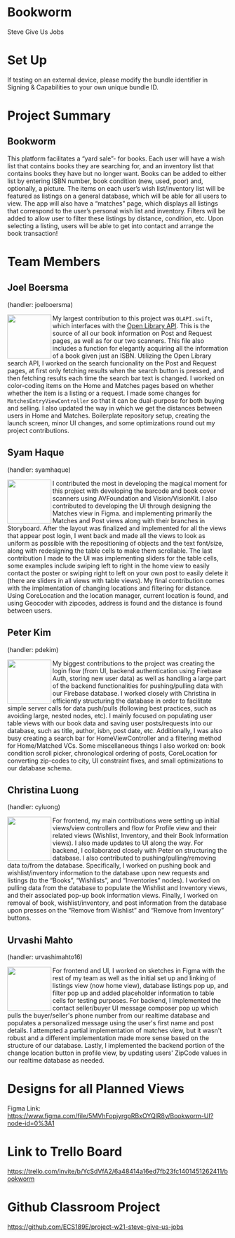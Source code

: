 # Bookworm
Steve Give Us Jobs

# Set Up
If testing on an external device, please modify the bundle identifier in Signing & Capabilities to your own unique bundle ID.

# Project Summary
## Bookworm

This platform facilitates a “yard sale”- for books. Each user will have a wish list that contains books they are searching for, and an inventory list that contains books they have but no longer want. Books can be added to either list by entering ISBN number, book condition (new, used, poor) and, optionally, a picture. The items on each user’s wish list/inventory list will be featured as listings on a general database, which will be able for all users to view. The app will also have a “matches” page, which displays all listings that correspond to the user’s personal wish list and inventory. Filters will be added to allow user to filter these listings by distance, condition, etc. Upon selecting a listing, users will be able to get into contact and arrange the book transaction!

# Team Members
## Joel Boersma 

(handler: joelboersma)

<img align="left" src="https://avatars.githubusercontent.com/u/44932998?s=400&u=e3f021c85674d7d01b437d9bae66f8fbe41761d5&v=4" width="100"> My largest contribution to this project was `OLAPI.swift`, which interfaces with the [Open Library API](https://openlibrary.org/developers/api). This is the source of all our book information on Post and Request pages, as well as for our two scanners. This file also includes a function for elegantly acquiring all the information of a book given just an ISBN. Utilizing the Open Library search API, I worked on the search funcionality on the Post and Request pages, at first only fetching results when the search button is pressed, and then fetching results each time the search bar text is changed. I worked on color-coding items on the Home and Matches pages based on whether whether the item is a listing or a request. I made some changes for `MatchesEntryViewController` so that it can be dual-purpose for both buying and selling. I also updated the way in which we get the distances between users in Home and Matches. Boilerplate repository setup, creating the launch screen, minor UI changes, and some optimizations round out my project contributions.

## Syam Haque 

(handler: syamhaque)

<img align="left" src="https://avatars.githubusercontent.com/u/32974225?s=400&u=baaf7fe021081d2878ce13e539b20eb080471774&v=4" width="100"> I contributed the most in developing the magical moment for this project with developing the barcode and book cover scanners using AVFoundation and Vision/VisionKit. I also contributed to developing the UI through designing the Matches view in Figma. and implementing primarily the Matches and Post views along with their branches in Storyboard. After the layout was finalized and implemented for all the views that appear post login, I went back and made all the views to look as uniform as possible with the repositioning of objects and the text font/size, along with redesigning the table cells to make them scrollable. The last contribution I made to the UI was implementing sliders for the table cells, some examples include swiping left to right in the home view to easily contact the poster or swiping right to left on your own post to easily delete it (there are sliders in all views with table views). My final contribution comes with the implmentation of changing locations and filtering for distance. Using CoreLocation and the location manager, current location is found, and using Geocoder with zipcodes, address is found and the distance is found between users.

## Peter Kim

(handler: pdekim)

<img align="left" src="https://avatars.githubusercontent.com/u/31204165?s=400&u=58ce474fdfed3527a70a413994fd6b317c6f6aa2&v=4" width="100"> My biggest contributions to the project was creating the login flow (from UI, backend authentication using Firebase Auth, storing new user data) as well as handling a large part of the backend functionalities for pushing/pulling data with our Firebase database. I worked closely with Christina in efficiently structuring the database in order to facilitate simple server calls for data push/pulls (following best practices, such as avoiding large, nested nodes, etc). I mainly focused on populating user table views with our book data and saving user posts/requests into our database, such as title, author, isbn, post date, etc. Additionally, I was also busy creating a search bar for HomeViewController and a filtering method for Home/Matched VCs. Some miscellaneous things I also worked on: book condition scroll picker, chronological ordering of posts, CoreLocation for converting zip-codes to city, UI constraint fixes, and small optimizations to our database schema.


## Christina Luong 

(handler: cyluong)

<img align="left" src="https://avatars.githubusercontent.com/u/50270872?s=400&u=e1524778cdcdd603a5a6ebd5bf620da6bbf8a976&v=4" width="100"> For frontend, my main contributions were setting up initial views/view controllers and flow for Profile view and their related views (Wishlist, Inventory, and their Book Information views). I also made updates to UI along the way. For backend, I collaborated closely with Peter on structuring the database. I also contributed to pushing/pulling/removing data to/from the database. Specifically, I worked on pushing book and wishlist/inventory information to the database upon new requests and listings (to the “Books”, “Wishlists”, and “Inventories” nodes). I worked on pulling data from the database to populate the Wishlist and Inventory views, and their associated pop-up book information views. Finally, I worked on removal of book, wishlist/inventory, and post information from the database upon presses on the “Remove from Wishlist” and “Remove from Inventory” buttons.


## Urvashi Mahto 

(handler: urvashimahto16)

<img align="left" src="https://avatars.githubusercontent.com/u/26194722?s=400&u=dc93bfb4b8509ee4845665520fa21ce46dedb021&v=4" width="100"> For frontend and UI, I worked on sketches in Figma with the rest of my team as well as the initial set up and linking of listings view (now home view), database listings pop up, and filter pop up and added placeholder information to table cells for testing purposes. For backend, I implemented the contact seller/buyer UI message composer pop up which pulls the buyer/seller's phone number from our realtime database and populates a personalized message using the user's first name and post details. I attempted a partial implementation of matches view, but it wasn't robust and a different implementation made more sense based on the structure of our database. Lastly, I implemented the backend portion of the change location button in profile view, by updating users' ZipCode values in our realtime database as needed.


# Designs for all Planned Views

Figma Link: https://www.figma.com/file/5MVhFopjyrgpRBxOYQlR8y/Bookworm-UI?node-id=0%3A1


# Link to Trello Board
https://trello.com/invite/b/YcSdVfA2/6a48414a16ed7fb23fc1401451262411/bookworm

# Github Classroom Project
https://github.com/ECS189E/project-w21-steve-give-us-jobs

